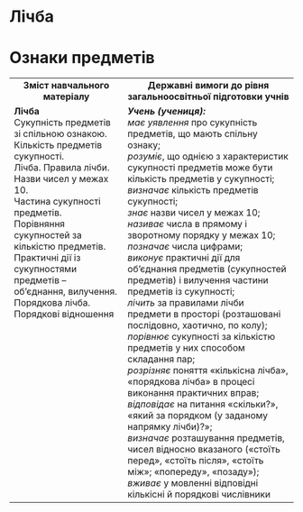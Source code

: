 # Лічба
# Ознаки предметів
<table>
  <tr>
    <td width="40%" align="center"><b>Зміст навчального матеріалу<b></td>
    <td width="60%" align="center"><b>Державні вимоги до рівня загальноосвітньої підготовки учнів</b></td>
  </tr>
  <tr>
    <td width="40%" style="vertical-align:top !important;"><b>Лічба</b><br>
Сукупність предметів зі спільною ознакою.<br> 
Кількість предметів сукупності.<br> 
Лічба. Правила лічби.<br>
Назви чисел у межах 10.<br>
Частина сукупності предметів.<br> 
Порівняння сукупностей за кількістю предметів. Практичні дії  із сукупностями предметів – об’єднання, вилучення.<br>
Порядкова лічба. Порядкові відношення<br></td>
    <td width="60%" style="vertical-align:top !important;"><i><b>Учень (учениця):</b></i><br>
<i>має уявлення</i>  про сукупність предметів, що мають спільну ознаку;<br>
<i>розуміє</i>, що однією з характеристик сукупності предметів може бути кількість предметів у сукупності;<br> 
<i>визначає</i> кількість предметів сукупності;<br>
<i>знає</i> назви чисел у межах 10;<br>
<i>називає</i> числа в прямому і зворотному порядку у межах 10;<br>
<i>позначає</i> числа цифрами;<br>
<i>виконує</i> практичні дії для об’єднання предметів (сукупностей предметів) і вилучення частини предметів із сукупності;<br>
<i>лічить</i> за правилами лічби предмети в просторі (розташовані послідовно, хаотично, по колу);<br> 
<i>порівнює</i> сукупності за кількістю предметів у них способом складання пар;<br> 
<i>розрізняє</i> поняття «кількісна лічба», «порядкова лічба» в процесі виконання практичних вправ;<br>
<i>відповідає</i> на питання «скільки?», «який за порядком (у заданому напрямку лічби)?»;<br>
<i>визначає</i> розташування предметів, чисел відносно вказаного («стоїть перед», «стоїть  після», «стоїть між»; «попереду», «позаду»);<br>
<i>вживає</i> у мовленні відповідні кількісні й порядкові числівники<br></td>
  </tr>
</table>
